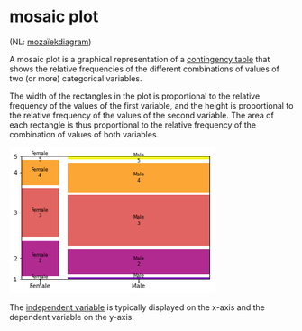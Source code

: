 # mosaic plot

(NL: [mozaïekdiagram](../nl/mozaiekdiagram.md))

A mosaic plot is a graphical representation of a [contingency table](contingency-table.md) that shows the relative frequencies of the different combinations of values of two (or more) categorical variables.

The width of the rectangles in the plot is proportional to the relative frequency of the values of the first variable, and the height is proportional to the relative frequency of the values of the second variable. The area of each rectangle is thus proportional to the relative frequency of the combination of values of both variables.

![mosaic plot](../images/gender-survey-mosaic.png)

The [independent variable](analysis-bivariate.md) is typically displayed on the x-axis and the dependent variable on the y-axis.
